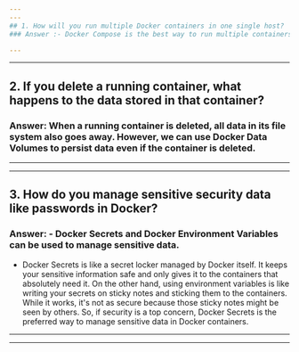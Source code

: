 ```yaml
---
---
## 1. How will you run multiple Docker containers in one single host?
### Answer :- Docker Compose is the best way to run multiple containers as a single service by defining them in a docker-compose.yml file.

---
```

---
## 2. If you delete a running container, what happens to the data stored in that container?
### Answer: When a running container is deleted, all data in its file system also goes away. However, we can use Docker Data Volumes to persist data even if the container is deleted.


---
---
## 3. How do you manage sensitive security data like passwords in Docker?
### Answer: - Docker Secrets and Docker Environment Variables can be used to manage sensitive data. 
- Docker Secrets is like a secret locker managed by Docker itself. It keeps your sensitive information safe and only gives it to the containers that absolutely need it. On the other hand, using environment variables is like writing your secrets on sticky notes and sticking them to the containers. While it works, it's not as secure because those sticky notes might be seen by others.
So, if security is a top concern, Docker Secrets is the preferred way to manage sensitive data in Docker containers.

---
---
